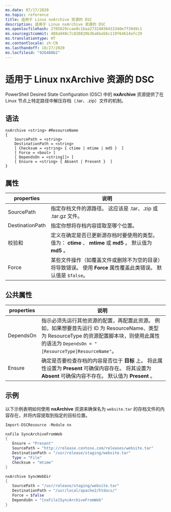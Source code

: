 ```yaml
---
ms.date: 07/17/2020
ms.topic: reference
title: 适用于 Linux nxArchive 资源的 DSC
description: 适用于 Linux nxArchive 资源的 DSC
ms.openlocfilehash: 2705829ccae0c1baa27324030433340e7f3949c1
ms.sourcegitcommit: 488a940c7c828820b36a6ba56c119f64614afc29
ms.translationtype: HT
ms.contentlocale: zh-CN
ms.lasthandoff: 10/27/2020
ms.locfileid: "92648862"
---
```

# <a name="dsc-for-linux-nxarchive-resource"></a>适用于 Linux nxArchive 资源的 DSC

PowerShell Desired State Configuration (DSC) 中的 **nxArchive** 资源提供了在 Linux 节点上特定路径中解压存档（.tar、.zip）文件的机制。

## <a name="syntax"></a>语法

```Syntax
nxArchive <string> #ResourceName
{
    SourcePath = <string>
    DestinationPath = <string>
    [ Checksum = <string> { ctime | mtime | md5 }  ]
    [ Force = <bool> ]
    [ DependsOn = <string[]> ]
    [ Ensure = <string> { Absent | Present }  ]
}
```

## <a name="properties"></a>属性

|properties |说明 |
|---|---|
|SourcePath |指定存档文件的源路径。 这应该是 .tar、.zip 或 .tar.gz 文件。 |
|DestinationPath |指定你想将存档内容提取至哪个位置。 |
|校验和 |定义在确定是否已更新源存档时要使用的类型。 值为： **ctime** 、 **mtime** 或 **md5** 。 默认值为 **md5** 。 |
|Force |某些文件操作（如覆盖文件或删除不为空的目录）将导致错误。 使用 **Force** 属性覆盖此类错误。 默认值是 `$false`。 |

## <a name="common-properties"></a>公共属性

|properties |说明 |
|---|---|
|DependsOn |指示必须先运行其他资源的配置，再配置此资源。 例如，如果想要首先运行 ID 为 ResourceName、类型为 ResourceType 的资源配置脚本块，则使用此属性的语法为 `DependsOn = "[ResourceType]ResourceName"`。 |
|Ensure |确定是否要检查存档的内容是否位于 **目标** 上。 将此属性设置为 **Present** 可确保内容存在。 将其设置为 **Absent** 可确保内容不存在。 默认值为 **Present** 。 |

## <a name="example"></a>示例

以下示例表明如何使用 **nxArchive** 资源来确保名为 `website.tar` 的存档文件的内容存在，并将内容提取到指定的目标位置。

```powershell
Import-DSCResource -Module nx

nxFile SyncArchiveFromWeb
{
   Ensure = "Present"
   SourcePath = "http://release.contoso.com/releases/website.tar"
   DestinationPath = "/usr/release/staging/website.tar"
   Type = "File"
   Checksum = "mtime"
}

nxArchive SyncWebDir
{
   SourcePath = "/usr/release/staging/website.tar"
   DestinationPath = "/usr/local/apache2/htdocs/"
   Force = $false
   DependsOn = "[nxFile]SyncArchiveFromWeb"
}
```

